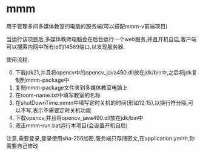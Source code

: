 # mmm

用于管理多间多媒体教室的电脑的服务端(可以搭配mmm-v前端项目)

当运行该项目后,多媒体教师电脑会在后台运行一个web服务,并且开机自启,客户端可以搜索内网中所有ip的14569端口,以发现服务器.

使用流程:

0. 下载jdk21,并且将opencv中的opencv_java490.dll放在jdk/bin中,之后将jdk复制到mmm-package中
0. 复制mmm-package文件夹到多媒体教室电脑上
0. 在room-name.txt中填写教室的名称
0. 在shutDownTime.mmm中填写定时关机的时间(形如12:15),以换行符分隔,可以不写,表示不需要定时关机功能
0. 下载opencv,并且将opencv_java490.dll放在jdk/bin中
0. 双击mmm-run.bat运行本项目(会设置开机自启)

注意,需要登录,登录使用sha-256加密,服务端只存储密文,在application.yml中,你需要自己修改